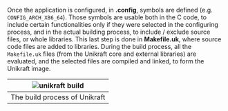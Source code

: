 Once the application is configured, in **.config**, symbols are defined (e.g. `CONFIG_ARCH_X86_64`).
Those symbols are usable both in the C code, to include certain functionalities only if they were selected in the configuring process, and in the actual building process, to include / exclude source files, or whole libraries.
This last step is done in **Makefile.uk**, where source code files are added to libraries.
During the build process, all the `Makefile.uk` files (from the Unikraft core and external libraries) are evaluated, and the selected files are compiled and linked, to form the Unikraft image.

| ![unikraft build](/community/hackathons/sessions/behind-scenes/images/build_uk.svg) |
| :--: 									 |
| The build process of Unikraft 					 |
